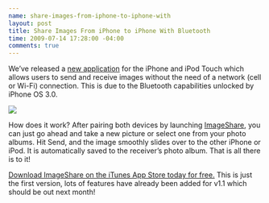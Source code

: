 ```yaml
---
name: share-images-from-iphone-to-iphone-with
layout: post
title: Share Images From iPhone to iPhone With Bluetooth
time: 2009-07-14 17:28:00 -04:00
comments: true
---
```

We’ve released a [new application](/apps) for the iPhone and iPod Touch which allows users to send and receive images without the need of a network (cell or Wi-Fi) connection. This is due to the Bluetooth capabilities unlocked by iPhone OS 3.0.

![](http://c185824.r24.cf1.rackcdn.com/original-4.png)

How does it work? After pairing both devices by launching [ImageShare](/apps/imageshare), you can just go ahead and take a new picture or select one from your photo albums. Hit Send, and the image smoothly slides over to the other iPhone or iPod. It is automatically saved to the receiver’s photo album. That is all there is to it!

[Download ImageShare on the iTunes App Store today for free.](itms://itunes.apple.com/WebObjects/MZStore.woa/wa/viewSoftware?id=320375566&mt=8&s=143441) This is just the first version, lots of features have already been added for v1.1 which should be out next month!
